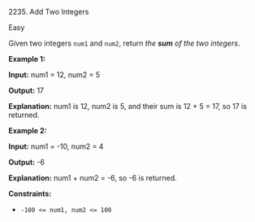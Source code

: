 2235\. Add Two Integers

Easy

Given two integers `num1` and `num2`, return _the **sum** of the two integers_.

**Example 1:**

**Input:** num1 = 12, num2 = 5

**Output:** 17

**Explanation:** num1 is 12, num2 is 5, and their sum is 12 + 5 = 17, so 17 is returned.

**Example 2:**

**Input:** num1 = -10, num2 = 4

**Output:** -6

**Explanation:** num1 + num2 = -6, so -6 is returned.

**Constraints:**

* `-100 <= num1, num2 <= 100`
